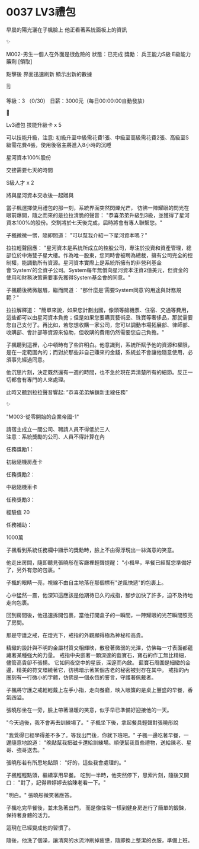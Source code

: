 # 0037 LV3禮包

早晨的陽光灑在子楓臉上
他正看著系統面板上的資訊

<aside>
✨

M002-男生一個人在外面是很危險的
狀態：已完成
獎勵：
兵王能力S級
E級能力藥劑
[領取]

</aside>

點擊後
界面迅速刷新
顯示出新的數據

<aside>
🗒️

等級：3 （0/30）
日薪：3000元（每日00:00:00自動發放）

</aside>

<aside>
🎁

Lv3禮包
技能升級卡 x 5 

可以技能升級，注意: 初級升至中級需花費1張、中級至高級需花費2張、高級至S級需花費4張，使用後宿主將進入8小時的沉睡

星河資本100%股份

交接需要七天的時間

S級人才 x 2

將與星河資本交收後一起贈與

</aside>

當子楓選擇使用禮包的那一刻，系統界面突然閃爍光芒，
彷彿一陣耀眼的閃光在眼前爆開，隨之而來的是拉拉清脆的聲音：
"恭喜弟弟升級到3級，並獲得了星河資本100%的股份。交割將於七天後完成，屆時將會有專人聯繫您。"

子楓微微一愣，隨即問道：
"可以幫我介紹一下星河資本嗎？"

拉拉輕聲回應：
"星河資本是系統所成立的控股公司，專注於投資和資產管理，總部位於中海雙子星大樓。作為唯一股東，您同時會被聘為總裁，擁有公司完全的控制權，能調動所有資源。星河資本實際上是系統所擁有的非營利基金會‘System’的全資子公司。System每年無償向星河資本注資2億美元，但資金的使用和財務決策需要事先獲得System基金會的同意。"

子楓聽後微微皺眉，繼而問道：
"那什麼是‘需要System同意’的用途與財務規範？"

拉拉解釋道：
"簡單來說，如果您計劃出國，像頭等艙機票、住宿、交通等費用，這些都可以由星河資本負擔；但是如果您要購買藝術品、珠寶等奢侈品，那就需要您自己支付了。再比如，若您想收購一家公司，您可以調動市場拓展部、律師部、收購部、會計部等資源來協助，但收購的費用仍然需要您自己負擔。"

子楓聽到這裡，心中頓時有了些許明白。他意識到，系統所賦予他的資源和權限，是在一定範圍內的；而對於那些非自己賺來的金錢，系統並不會讓他隨意使用，必須事先經過同意。

他沉思片刻，決定既然還有一週的時間，也不急於現在弄清楚所有的細節。反正一切都會有專門的人來處理。

此時又聽到拉拉聲音響起:
”恭喜弟弟解鎖新主線任務”

<aside>
✨

"M003-從零開始的企業帝國-1"

請宿主成立一間公司、聘請人員不得低於三人	
注意：系統獎勵的公司、人員不得計算在內	

任務獎勵1：	

初級隨機房產卡

任務獎勵2：	

中級隨機車卡

任務獎勵3：	

經驗值 20

任務補助：	

1000萬

</aside>

子楓看到系統任務欄中顯示的獎勳時，臉上不由得浮現出一絲滿意的笑意。

他走出房間，隨即聽見張曉彤在客廳裡輕聲提醒：
"小楓早，早餐已經幫您準備好了，另外有您的包裹。"

子楓的眼睛一亮，視線不由自主地落在那個標有"逆風快遞"的包裹上。

心中猛然一震，他深知這應該是他期待已久的戒指，腳步加快了許多，迫不及待地走向包裹。

回到房間後，他迅速拆開包裹，當他打開盒子的一瞬間，一陣耀眼的光芒瞬間照亮了房間。

那是守護之戒，在燈光下，戒指的外觀顯得極為神秘和高貴。

精緻的設計與不明的金屬材質交相輝映，散發著微弱的光澤，仿佛每一寸表面都蘊藏著某種強大的力量。
戒指中央嵌著一顆深邃的藍寶石，寶石的作工無比精細，
儘管高貴卻不張揚。
它如同夜空中的星辰，深邃而內斂。
藍寶石周圍是細緻的金邊，精美的符文環繞著它，彷彿暗示著某個古老的秘密被封存在其中。
戒指的內圈刻有一行微小的字體，仿佛是一個永恆的誓言，守護著佩戴者。

子楓將守護之戒輕輕戴上左手小指，走向餐廳，映入眼簾的是桌上豐盛的早餐，香氣四溢。

張曉彤坐在一旁，臉上帶著溫暖的笑意，似乎早已準備好迎接他的一天。

"今天過後，我不會再去訓練場了。"
子楓坐下後，拿起餐具輕聲對張曉彤說

"我覺得已經學得差不多了。等我出門後，你就下班吧。"
子楓一邊吃著早餐，一邊隨意地說道：
"晚點幫我把磁卡還給訓練場。順便幫我買些禮物，送給陳老、星哥、強哥送去。"

張曉彤若有所思地點頭：
"好的，這些我會處理的。"

子楓輕輕點頭，繼續享用早餐。
吃到一半時，他突然停下，思索片刻，隨後又開口：
"對了，記得帶婷婷去給陳老看一下。"

"明白。"
張曉彤微笑著應答。

子楓吃完早餐後，並未急著出門，
而是像往常一樣到健身房進行了簡單的鍛鍊，保持著身體的活力。

這現在已經變成他的習慣了。

隨後，他洗了個澡，讓清爽的水流沖刷掉疲憊，隨即換上整潔的衣服，準備上班。